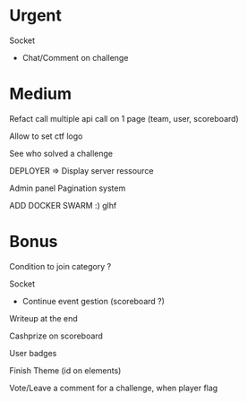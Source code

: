 # Urgent

Socket
- Chat/Comment on challenge


# Medium

Refact call multiple api call on 1 page (team, user, scoreboard)

Allow to set ctf logo

See who solved a challenge

DEPLOYER => Display server ressource

Admin panel Pagination system

ADD DOCKER SWARM :) glhf

# Bonus

Condition to join category ?

Socket
- Continue event gestion (scoreboard ?)

Writeup at the end

Cashprize on scoreboard

User badges

Finish Theme (id on elements)

Vote/Leave a comment for a challenge, when player flag

